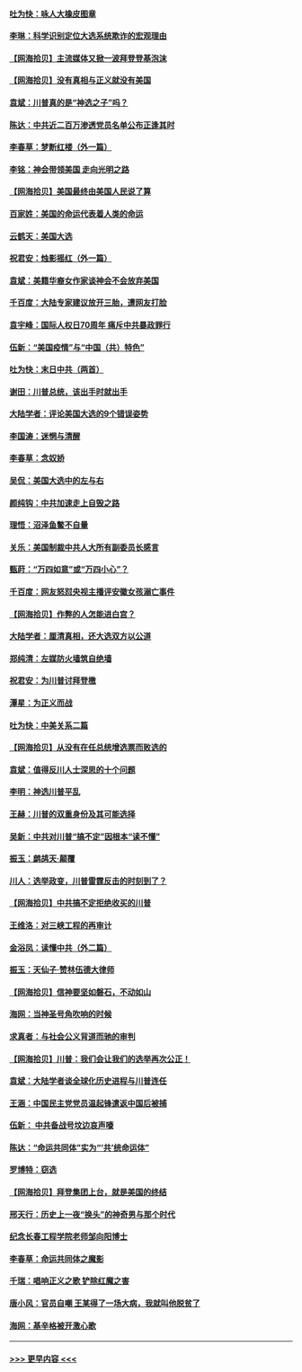 #### [吐为快：咏人大橡皮图章](../pages/nsc993/n12624470.md?t=12170702) 
#### [李琳：科学识别定位大选系统欺诈的宏观理由](../pages/nsc993/n12624340.md?t=12170702) 
#### [【网海拾贝】主流媒体又掀一波拜登登基泡沫](../pages/nsc993/n12624000.md?t=12170702) 
#### [【网海拾贝】没有真相与正义就没有美国](../pages/nsc993/n12621885.md?t=12170702) 
#### [袁斌：川普真的是“神选之子”吗？](../pages/nsc993/n12621749.md?t=12170702) 
#### [陈达：中共近二百万渗透党员名单公布正逢其时](../pages/nsc993/n12620870.md?t=12170702) 
#### [李春草：梦断红楼（外一篇）](../pages/nsc993/n12619122.md?t=12170702) 
#### [李铭：神会带领美国 走向光明之路](../pages/nsc993/n12618584.md?t=12170702) 
#### [【网海拾贝】美国最终由美国人民说了算](../pages/nsc993/n12617255.md?t=12170702) 
#### [百家姓：美国的命运代表着人类的命运](../pages/nsc993/n12615838.md?t=12170702) 
#### [云鹤天：美国大选](../pages/nsc993/n12615994.md?t=12170702) 
#### [祝君安：烛影摇红（外一篇）](../pages/nsc993/n12615975.md?t=12170702) 
#### [袁斌：美籍华裔女作家谈神会不会放弃美国](../pages/nsc993/n12615263.md?t=12170702) 
#### [千百度：大陆专家建议放开三胎，遭网友打脸](../pages/nsc993/n12614456.md?t=12170702) 
#### [袁宇峰：国际人权日70周年 痛斥中共暴政罪行](../pages/nsc993/n12611965.md?t=12170702) 
#### [伍新：“美国疫情”与“中国（共）特色”](../pages/nsc993/n12611463.md?t=12170702) 
#### [吐为快：末日中共（两首）](../pages/nsc993/n12611461.md?t=12170702) 
#### [谢田：川普总统，该出手时就出手](../pages/nsc993/n12610905.md?t=12170702) 
#### [大陆学者：评论美国大选的9个错误姿势](../pages/nsc993/n12609586.md?t=12170702) 
#### [李国涛：迷惘与清醒](../pages/nsc993/n12607532.md?t=12170702) 
#### [李春草：念奴娇](../pages/nsc993/n12607083.md?t=12170702) 
#### [吴侃：美国大选中的左与右](../pages/nsc993/n12607054.md?t=12170702) 
#### [颜纯钩：中共加速走上自毁之路](../pages/nsc993/n12606473.md?t=12170702) 
#### [理悟：沼泽鱼鳖不自量](../pages/nsc993/n12606454.md?t=12170702) 
#### [关乐：美国制裁中共人大所有副委员长感言](../pages/nsc993/n12606442.md?t=12170702) 
#### [甄莳：“万四如意”或“万四小心”？](../pages/nsc993/n12606091.md?t=12170702) 
#### [千百度：网友怒怼央视主播评安徽女孩溺亡事件](../pages/nsc993/n12605370.md?t=12170702) 
#### [【网海拾贝】作弊的人怎能进白宫？](../pages/nsc993/n12603546.md?t=12170702) 
#### [大陆学者：厘清真相，还大选双方以公道](../pages/nsc993/n12603475.md?t=12170702) 
#### [郑纯清：左媒防火墙筑自绝墙](../pages/nsc993/n12602226.md?t=12170702) 
#### [祝君安：为川普讨拜登檄](../pages/nsc993/n12602199.md?t=12170702) 
#### [潭星：为正义而战](../pages/nsc993/n12600926.md?t=12170702) 
#### [吐为快：中美关系二篇](../pages/nsc993/n12600908.md?t=12170702) 
#### [【网海拾贝】从没有在任总统增选票而败选的](../pages/nsc993/n12600435.md?t=12170702) 
#### [袁斌：值得反川人士深思的十个问题](../pages/nsc993/n12600332.md?t=12170702) 
#### [李明：神选川普平乱](../pages/nsc993/n12599751.md?t=12170702) 
#### [王赫：川普的双重身份及其可能选择](../pages/nsc993/n12599723.md?t=12170702) 
#### [吴新：中共对川普“搞不定”因根本“读不懂”](../pages/nsc993/n12599502.md?t=12170702) 
#### [振玉：鹧鸪天‧颠覆](../pages/nsc993/n12599494.md?t=12170702) 
#### [川人：选举政变，川普雷霆反击的时刻到了？](../pages/nsc993/n12599291.md?t=12170702) 
#### [【网海拾贝】中共搞不定拒绝收买的川普](../pages/nsc993/n12598955.md?t=12170702) 
#### [王维洛：对三峡工程的再审计](../pages/nsc993/n12598436.md?t=12170702) 
#### [金浴凤：读懂中共（外二篇）](../pages/nsc993/n12597943.md?t=12170702) 
#### [振玉：天仙子‧赞林伍德大律师](../pages/nsc993/n12597929.md?t=12170702) 
#### [【网海拾贝】信神要坚如磐石，不动如山](../pages/nsc993/n12597901.md?t=12170702) 
#### [海网：当神圣号角吹响的时候](../pages/nsc993/n12595891.md?t=12170702) 
#### [求真者：与社会公义背道而驰的审判](../pages/nsc993/n12595868.md?t=12170702) 
#### [【网海拾贝】川普：我们会让我们的选举再次公正！](../pages/nsc993/n12594930.md?t=12170702) 
#### [袁斌：大陆学者谈全球化历史进程与川普连任](../pages/nsc993/n12594690.md?t=12170702) 
#### [王涵：中国民主党党员温起锋遣返中国后被捕](../pages/nsc993/n12594540.md?t=12170702) 
#### [伍新： 中共备战号坟边哀声嚎](../pages/nsc993/n12593086.md?t=12170702) 
#### [陈达：“命运共同体”实为“‘共’统命运体”](../pages/nsc993/n12590865.md?t=12170702) 
#### [罗博特：窃选](../pages/nsc993/n12590619.md?t=12170702) 
#### [【网海拾贝】拜登集团上台，就是美国的终结](../pages/nsc993/n12589725.md?t=12170702) 
#### [邢天行：历史上一夜“换头”的神奇男与那个时代](../pages/nsc993/n12589424.md?t=12170702) 
#### [纪念长春工程学院老师邹向阳博士](../pages/nsc993/n12585390.md?t=12170702) 
#### [李春草：命运共同体之魔影](../pages/nsc993/n12585026.md?t=12170702) 
#### [千瑞：唱响正义之歌 铲除红魔之害](../pages/nsc993/n12585002.md?t=12170702) 
#### [唐小风：官员自嘲 王某得了一场大病，我就叫他脱贫了](../pages/nsc993/n12584981.md?t=12170702) 
#### [海网：基辛格被开激心歌](../pages/nsc993/n12584946.md?t=12170702) 

----
#### [ >>> 更早内容 <<< ](../indexes/nsc993-earlier.md)

